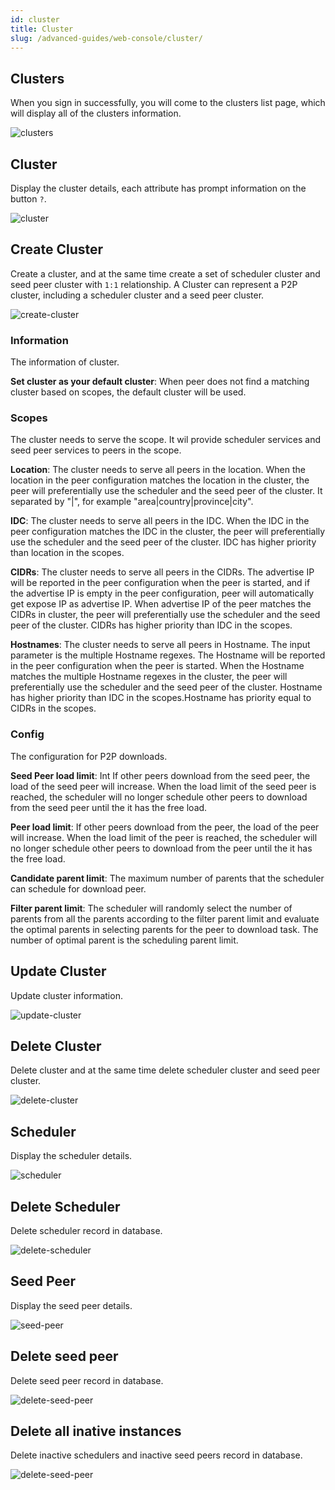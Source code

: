 ```yaml
---
id: cluster
title: Cluster
slug: /advanced-guides/web-console/cluster/
---
```


## Clusters

When you sign in successfully, you will come to the clusters list page, which will display all of the clusters information.

![clusters](../../resource/advanced-guides/web-console/cluster/clusters.png)

## Cluster

Display the cluster details, each attribute has prompt information on the button `?`.

![cluster](../../resource/advanced-guides/web-console/cluster/cluster.png)

## Create Cluster

Create a cluster, and at the same time create a set of scheduler cluster and seed peer cluster with `1:1` relationship.
A Cluster can represent a P2P cluster, including a scheduler cluster and a seed peer cluster.

![create-cluster](../../resource/advanced-guides/web-console/cluster/create-cluster.png)

### Information

The information of cluster.

**Set cluster as your default cluster**: When peer does not find a matching cluster based on scopes,
the default cluster will be used.

### Scopes

The cluster needs to serve the scope. It wil provide scheduler services and seed peer services to peers in the scope.

**Location**: The cluster needs to serve all peers in the location. When the location in the peer configuration matches
the location in the cluster, the peer will preferentially use the scheduler and the seed peer of the cluster.
It separated by "|", for example "area|country|province|city".

**IDC**: The cluster needs to serve all peers in the IDC. When the IDC in the peer configuration matches the IDC in the cluster,
the peer will preferentially use the scheduler and the seed peer of the cluster.
IDC has higher priority than location in the scopes.

**CIDRs**: The cluster needs to serve all peers in the CIDRs. The advertise IP will be reported in the peer
configuration when the peer is started, and if the advertise IP is empty in the peer configuration,
peer will automatically get expose IP as advertise IP. When advertise IP of the peer matches the CIDRs in cluster,
the peer will preferentially use the scheduler and the seed peer of the cluster.
CIDRs has higher priority than IDC in the scopes.

**Hostnames**: The cluster needs to serve all peers in Hostname. The input parameter is the multiple Hostname regexes.
The Hostname will be reported in the peer configuration when the peer is started.
When the Hostname matches the multiple Hostname regexes in the cluster,
the peer will preferentially use the scheduler and the seed peer of the cluster.
Hostname has higher priority than IDC in the scopes.Hostname has priority equal to CIDRs in the scopes.

### Config

The configuration for P2P downloads.

**Seed Peer load limit**: Int If other peers download from the seed peer, the load of the seed peer will increase.
When the load limit of the seed peer is reached, the scheduler will no longer schedule other peers to
download from the seed peer until the it has the free load.

**Peer load limit**: If other peers download from the peer, the load of the peer will increase.
When the load limit of the peer is reached, the scheduler will no longer schedule other peers to
download from the peer until the it has the free load.

**Candidate parent limit**: The maximum number of parents that the scheduler can schedule for download peer.

**Filter parent limit**: The scheduler will randomly select the number of parents from all the parents according to
the filter parent limit and evaluate the optimal parents in selecting parents for the peer to download task.
The number of optimal parent is the scheduling parent limit.

## Update Cluster

Update cluster information.

![update-cluster](../../resource/advanced-guides/web-console/cluster/update-cluster.png)

## Delete Cluster

Delete cluster and at the same time delete scheduler cluster and seed peer cluster.

![delete-cluster](../../resource/advanced-guides/web-console/cluster/delete-cluster.png)

## Scheduler

Display the scheduler details.

![scheduler](../../resource/advanced-guides/web-console/cluster/scheduler.png)

## Delete Scheduler

Delete scheduler record in database.

![delete-scheduler](../../resource/advanced-guides/web-console/cluster/delete-scheduler.png)

## Seed Peer

Display the seed peer details.

![seed-peer](../../resource/advanced-guides/web-console/cluster/seed-peer.png)

## Delete seed peer

Delete seed peer record in database.

![delete-seed-peer](../../resource/advanced-guides/web-console/cluster/delete-seed-peer.png)

## Delete all inative instances

Delete inactive schedulers and inactive seed peers record in database.

![delete-seed-peer](../../resource/advanced-guides/web-console/cluster/delete-seed-peer.png)
